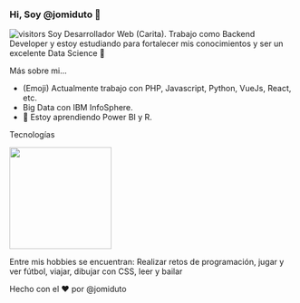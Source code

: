 ### Hi, Soy @jomiduto 👋
![visitors](https://visitor-badge.glitch.me/badge?page_id=page.id)
Soy Desarrollador Web (Carita). Trabajo como Backend Developer y estoy estudiando para fortalecer mis conocimientos y ser un excelente Data Science :muscle:

Más sobre mi...
- (Emoji) Actualmente trabajo con PHP, Javascript, Python, VueJs, React, etc.
- Big Data con IBM InfoSphere.
- 🌱 Estoy aprendiendo Power BI y R.

Tecnologías

<img height="180em" src="https://github-readme-stats.vercel.app/api?username=jomiduto&show_icons=true&hide_border=true&&count_private=true&include_all_commits=true" />


Entre mis hobbies se encuentran: Realizar retos de programación, jugar y ver fútbol, viajar, dibujar con CSS, leer y bailar

Hecho con el :heart: por @jomiduto


<!--
**jomiduto/jomiduto** is a ✨ _special_ ✨ repository because its `README.md` (this file) appears on your GitHub profile.

<!--
Here are some ideas to get you started:
- 🔭 I’m currently working on ...
- 🌱 I’m currently learning ...
- 👯 I’m looking to collaborate on ...
- 🤔 I’m looking for help with ...
- 💬 Ask me about ...
- 📫 How to reach me: ...
- 😄 Pronouns: ...
- ⚡ Fun fact: ...
-->
